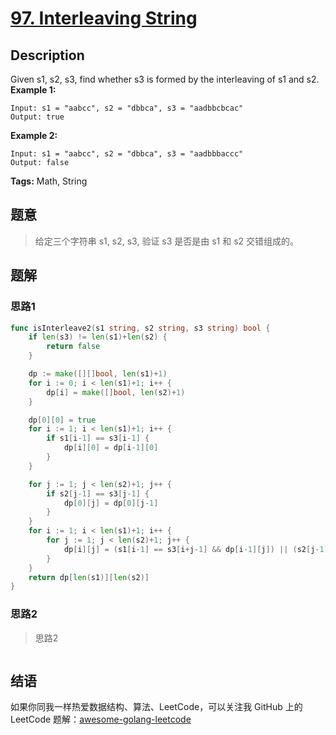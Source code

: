 # [97. Interleaving String][title]

## Description

Given s1, s2, s3, find whether s3 is formed by the interleaving of s1 and s2.
**Example 1:**

```
Input: s1 = "aabcc", s2 = "dbbca", s3 = "aadbbcbcac"
Output: true
```

**Example 2:**

```
Input: s1 = "aabcc", s2 = "dbbca", s3 = "aadbbbaccc"
Output: false
```

**Tags:** Math, String

## 题意
>给定三个字符串 s1, s2, s3, 验证 s3 是否是由 s1 和 s2 交错组成的。
 

## 题解

### 思路1
>

```go
func isInterleave2(s1 string, s2 string, s3 string) bool {
	if len(s3) != len(s1)+len(s2) {
		return false
	}

	dp := make([][]bool, len(s1)+1)
	for i := 0; i < len(s1)+1; i++ {
		dp[i] = make([]bool, len(s2)+1)
	}

	dp[0][0] = true
	for i := 1; i < len(s1)+1; i++ {
		if s1[i-1] == s3[i-1] {
			dp[i][0] = dp[i-1][0]
		}
	}

	for j := 1; j < len(s2)+1; j++ {
		if s2[j-1] == s3[j-1] {
			dp[0][j] = dp[0][j-1]
		}
	}
	for i := 1; i < len(s1)+1; i++ {
		for j := 1; j < len(s2)+1; j++ {
			dp[i][j] = (s1[i-1] == s3[i+j-1] && dp[i-1][j]) || (s2[j-1] == s3[i+j-1] && dp[i][j-1])
		}
	}
	return dp[len(s1)][len(s2)]
}
```

### 思路2
> 思路2
```go

```

## 结语

如果你同我一样热爱数据结构、算法、LeetCode，可以关注我 GitHub 上的 LeetCode 题解：[awesome-golang-leetcode][me]

[title]: https://leetcode.com/problems/interleaving-string/
[me]: https://github.com/kylesliu/awesome-golang-leetcode
